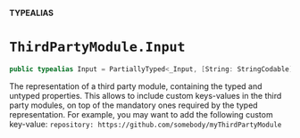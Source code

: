 **TYPEALIAS**

# `ThirdPartyModule.Input`

```swift
public typealias Input = PartiallyTyped<_Input, [String: StringCodable]>
```

The representation of a third party module, containing the typed and untyped properties.
This allows to include custom keys-values in the third party modules, on top of the mandatory ones
required by the typed representation. For example, you may want to add the following
custom key-value: `repository: https://github.com/somebody/myThirdPartyModule`